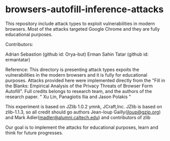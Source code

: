 # browsers-autofill-inference-attacks
This repository include attack types to exploit vulnerabilities in modern browsers. 
Most of the attacks targeted Google Chrome and they are fully educational purposes.

Contributors: 

Adrian Sebastion (github id: Orya-but)
Erman Sahin Tatar (github id: ermantatar)


Reference: 
This directory is presenting attack types expoits the vulnerabilities in the modern browsers and it is fully for educational purposes. Attacks provided here were implemented directly from the "Fill in the Blanks: Empirical Analysis of the Privacy Threats of Browser Form Autofill". Full credits belongs to research team, and the authors of the research paper. " Xu Lin, Panagiotis Ilia and Jason Polakis " 

This experiment is based on JZlib 1.0.2 ymnk, JCraft,Inc.
JZlib is based on zlib-1.1.3, so all credit should go authors Jean-loup Gailly(jloup@gzip.org) and Mark Adler(madler@alumni.caltech.edu) and contributors of zlib


Our goal is to implement the attacks for educational purposes, learn and think for future progresses. 
